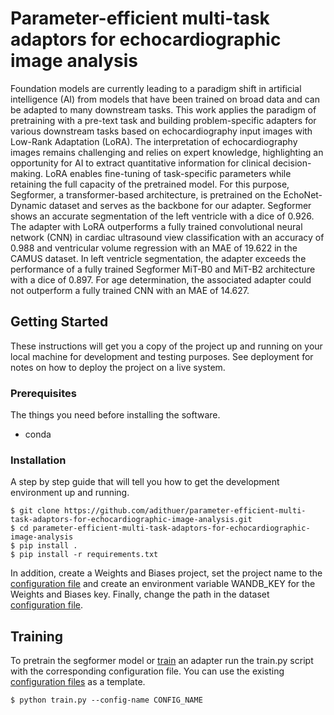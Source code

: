 # Parameter-efficient multi-task adaptors for echocardiographic image analysis

Foundation models are currently leading to a paradigm shift in artificial intelligence (AI) from models that have been trained on broad data and can be adapted to many downstream tasks. This work applies the paradigm of pretraining with a pre-text task and building problem-specific adapters for various downstream tasks based on echocardiography input images with Low-Rank Adaptation (LoRA). The interpretation of echocardiography images remains challenging and relies on expert knowledge, highlighting an opportunity for AI to extract quantitative information for clinical decision-making. LoRA enables fine-tuning of task-specific parameters while retaining the full capacity of the pretrained model. For this purpose, Segformer, a transformer-based architecture, is pretrained on the EchoNet-Dynamic dataset and serves as the backbone for our adapter. Segformer shows an accurate segmentation of the left ventricle with a dice of 0.926. The adapter with LoRA outperforms a fully trained convolutional neural network (CNN) in cardiac ultrasound view classification with an accuracy of 0.988 and ventricular volume regression with an MAE of 19.622 in the CAMUS dataset. In left ventricle segmentation, the adapter exceeds the performance of a fully trained Segformer MiT-B0 and MiT-B2 architecture with a dice of 0.897. For age determination, the associated adapter could not outperform a fully trained CNN with an MAE of 14.627.

## Getting Started

These instructions will get you a copy of the project up and running on your local machine for development and testing purposes. See deployment for notes on how to deploy the project on a live system.

### Prerequisites

The things you need before installing the software.

* conda

### Installation

A step by step guide that will tell you how to get the development environment up and running.

```
$ git clone https://github.com/adithuer/parameter-efficient-multi-task-adaptors-for-echocardiographic-image-analysis.git
$ cd parameter-efficient-multi-task-adaptors-for-echocardiographic-image-analysis
$ pip install .
$ pip install -r requirements.txt
```

In addition, create a Weights and Biases project, set the project name to the [configuration file](./conf/wandb/wandb.yaml) and create an environment variable WANDB_KEY for the Weights and Biases key.
Finally, change the path in the dataset [configuration file](./conf/dataset/).

## Training

To pretrain the segformer model or [train](train.py) an adapter run the train.py script with the corresponding configuration file. You can use the existing [configuration files](./conf/) as a template.

```
$ python train.py --config-name CONFIG_NAME
```


